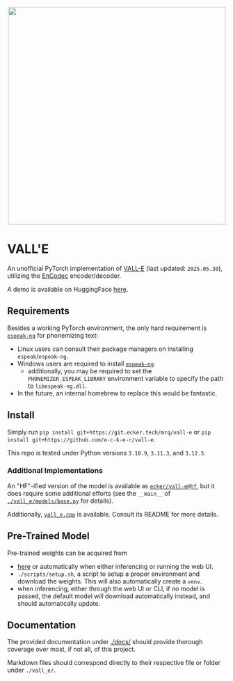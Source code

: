 <p align="center">
<img src="./vall-e.png" width="500px"></img>
</p>

# VALL'E

An unofficial PyTorch implementation of [VALL-E](https://vall-e-demo.ecker.tech/) (last updated: `2025.05.30`), utilizing the [EnCodec](https://github.com/facebookresearch/encodec) encoder/decoder.

A demo is available on HuggingFace [here](https://huggingface.co/spaces/ecker/vall-e).

## Requirements

Besides a working PyTorch environment, the only hard requirement is [`espeak-ng`](https://github.com/espeak-ng/espeak-ng/) for phonemizing text:
- Linux users can consult their package managers on installing `espeak`/`espeak-ng`.
- Windows users are required to install [`espeak-ng`](https://github.com/espeak-ng/espeak-ng/releases/tag/1.51#Assets).
  + additionally, you may be required to set the `PHONEMIZER_ESPEAK_LIBRARY` environment variable to specify the path to `libespeak-ng.dll`.
- In the future, an internal homebrew to replace this would be fantastic.

## Install

Simply run `pip install git+https://git.ecker.tech/mrq/vall-e` or `pip install git+https://github.com/e-c-k-e-r/vall-e`.

This repo is tested under Python versions `3.10.9`, `3.11.3`, and `3.12.3`.

### Additional Implementations

An "HF"-ified version of the model is available as [`ecker/vall-e@hf`](https://huggingface.co/ecker/vall-e/tree/hf), but it does require some additional efforts (see the `__main__` of [`./vall_e/models/base.py`](./vall_e/models/base.py) for details).

Additionally, [`vall_e.cpp`](./vall_e.cpp/) is available. Consult its README for more details.

## Pre-Trained Model

Pre-trained weights can be acquired from
* [here](https://huggingface.co/ecker/vall-e) or automatically when either inferencing or running the web UI.
* `./scripts/setup.sh`, a script to setup a proper environment and download the weights. This will also automatically create a `venv`.
* when inferencing, either through the web UI or CLI, if no model is passed, the default model will download automatically instead, and should automatically update.

## Documentation

The provided documentation under [./docs/](./docs/) should provide thorough coverage over most, if not all, of this project.

Markdown files should correspond directly to their respective file or folder under `./vall_e/`.